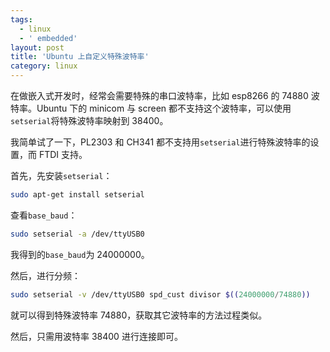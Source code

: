```yaml
---
tags:
  - linux
  - ' embedded'
layout: post
title: 'Ubuntu 上自定义特殊波特率'
category: linux
---
```

在做嵌入式开发时，经常会需要特殊的串口波特率，比如 esp8266 的 74880 波特率。Ubuntu 下的 minicom 与 screen 都不支持这个波特率，可以使用`setserial`将特殊波特率映射到 38400。

<!--more-->

我简单试了一下，PL2303 和 CH341 都不支持用`setserial`进行特殊波特率的设置，而 FTDI 支持。

首先，先安装`setserial`：

```sh
sudo apt-get install setserial
```

查看`base_baud`：

```sh
sudo setserial -a /dev/ttyUSB0
```

我得到的`base_baud`为 24000000。

然后，进行分频：

```sh
sudo setserial -v /dev/ttyUSB0 spd_cust divisor $((24000000/74880))
```

就可以得到特殊波特率 74880，获取其它波特率的方法过程类似。

然后，只需用波特率 38400 进行连接即可。
